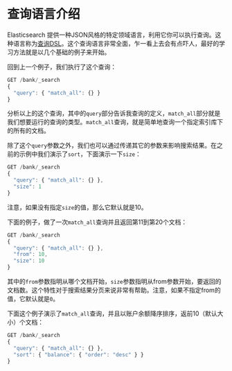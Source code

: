# 查询语言介绍

Elasticsearch 提供一种JSON风格的特定领域语言，利用它你可以执行查询。这种语言称为[查询DSL](../../Query_DSL.md)。这个查询语言非常全面，乍一看上去会有点吓人，最好的学习方法就是以几个基础的例子来开始。

回到上一个例子，我们执行了这个查询：

```js
GET /bank/_search
{
  "query": { "match_all": {} }
}
```

分析以上的这个查询，其中的`query`部分告诉我查询的定义，`match_all`部分就是我们想要运行的查询的类型。`match_all`查询，就是简单地查询一个指定索引库下的所有的文档。

除了这个`query`参数之外，我们也可以通过传递其它的参数来影响搜索结果。在之前的示例中我们演示了`sort`，下面演示一下`size`：

```js
GET /bank/_search
{
  "query": { "match_all": {} },
  "size": 1
}
```

注意，如果没有指定`size`的值，那么它默认就是10。

下面的例子，做了一次`match_all`查询并且返回第11到第20个文档：

```js
GET /bank/_search
{
  "query": { "match_all": {} },
  "from": 10,
  "size": 10
}
```

其中的`from`参数指明从哪个文档开始，`size`参数指明从from参数开始，要返回的文档数。这个特性对于搜索结果分页来说非常有帮助。注意，如果不指定from的值，它默认就是`0`。

下面这个例子演示了`match_all`查询，并且以账户余额降序排序，返前10（默认大小）个文档：

```js
GET /bank/_search
{
  "query": { "match_all": {} },
  "sort": { "balance": { "order": "desc" } }
}
```